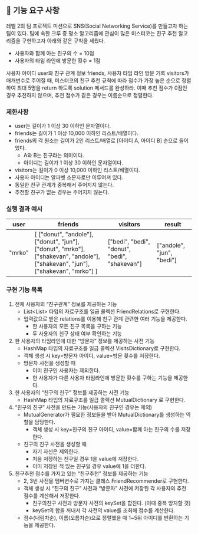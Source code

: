 ## 🚀 기능 요구 사항

레벨 2의 팀 프로젝트 미션으로 SNS(Social Networking Service)를 만들고자 하는 팀이 있다. 팀에 속한 크루 중 평소 알고리즘에 관심이 많은 미스터코는 친구 추천 알고리즘을 구현하고자 아래와 같은 규칙을 세웠다.

- 사용자와 함께 아는 친구의 수 = 10점 
- 사용자의 타임 라인에 방문한 횟수 = 1점

사용자 아이디 user와 친구 관계 정보 friends, 사용자 타임 라인 방문 기록 visitors가 매개변수로 주어질 때, 미스터코의 친구 추천 규칙에 따라 점수가 가장 높은 순으로 정렬하여 최대 5명을 return 하도록 solution 메서드를 완성하라. 이때 추천 점수가 0점인 경우 추천하지 않으며, 추천 점수가 같은 경우는 이름순으로 정렬한다.

### 제한사항

- user는 길이가 1 이상 30 이하인 문자열이다.
- friends는 길이가 1 이상 10,000 이하인 리스트/배열이다.
- friends의 각 원소는 길이가 2인 리스트/배열로 [아이디 A, 아이디 B] 순으로 들어있다.
  - A와 B는 친구라는 의미이다.
  - 아이디는 길이가 1 이상 30 이하인 문자열이다.
- visitors는 길이가 0 이상 10,000 이하인 리스트/배열이다.
- 사용자 아이디는 알파벳 소문자로만 이루어져 있다.
- 동일한 친구 관계가 중복해서 주어지지 않는다.
- 추천할 친구가 없는 경우는 주어지지 않는다.

### 실행 결과 예시

| user | friends | visitors | result |
| --- | --- | --- | --- |
| "mrko" | [ ["donut", "andole"], ["donut", "jun"], ["donut", "mrko"], ["shakevan", "andole"], ["shakevan", "jun"], ["shakevan", "mrko"] ] | ["bedi", "bedi", "donut", "bedi", "shakevan"] | ["andole", "jun", "bedi"] |

### 구현 기능 목록
1. 전체 사용자의 “친구관계” 정보를 제공하는 기능
    - List<List<String>> 타입의 자료구조를 일급 콜렉션 FriendRelations로 구현한다.
    - 입력값으로 받은 relations를 이용해 친구 관계 관련한 여러 기능을 제공한다.
        - 한 사용자의 모든 친구 목록을 구하는 기능
        - 두 사용자의 친구 상태 여부 확인하는 기능
2. 한 사용자의 타임라인에 대한 “방문자” 정보를 제공하는 사전 기능
    - HashMap 타입의 자료구조를 일급 콜렉션 VisitsDictionary로 구현한다.
    - 객체 생성 시 key=방문자 아이디, value=방문 횟수를 저장한다.
    - 방문자 사전을 생성할 때
        - 이미 친구인 사용자는 제외한다.
        - 한 사용자가 다른 사용자 타임라인에 방문한 횟수를 구하는 기능을 제공한다.
3. 한 사용자의 “친구의 친구” 정보를 제공하는 사전 기능
    - HashMap 타입의 자료구조를 일급 콜렉션 MutualDictionary 로 구현한다.
4.  “친구의 친구” 사전을 만드는 기능(사용자의 친구인 경우는 제외)
    - MutualGenerator가 필요한 정보들을 받아 MutualDictionary를 생성하는 역할을 담당한다.
        - 객체 생성 시 key=친구의 친구 아이디, value=함께 아는 친구의 수를 저장한다.
    - 친구의 친구 사전을 생성할 때
        - 자기 자신은 제외한다.
        - 처음 저장하는 친구일 경우 1을 value에 저장한다.
        - 이미 저장된 적 있는 친구일 경우 value에 1을 더한다.
5. 친구추천 점수를 가지고 있는 “친구추천” 정보를 제공하는 기능
    - 2, 3번 사전을 멤버변수로 가지는 클래스 FriendRecommender로 구현한다.
    - 객체 생성 시 “친구의 친구” 사전과 “방문자” 사전에 저장된 각 사용자의 추천 점수를 계산해서 저장한다.
        - 친구의친구 사전과 방문자 사전의 keySet을 합친다. (이때 중복 방지할 것)
        - keySet의 합을 꺼내서 각 사전의 value를 조회해 점수를 계산한다.
    - 점수(내림차순), 이름(오름차순)으로 정렬했을 때 1~5위 아이디를 반환하는 기능을 제공한다.